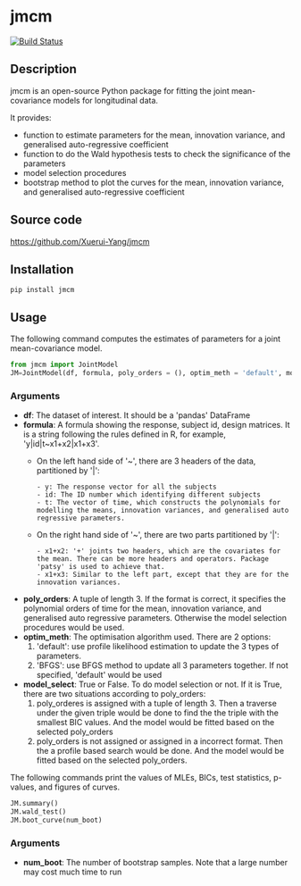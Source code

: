 # jmcm
[![Build Status](https://www.travis-ci.org/Xuerui-Yang/jmcm.svg?branch=master
)](https://www.travis-ci.org/Xuerui-Yang/jmcm)

## Description
jmcm is an open-source Python package for fitting the joint mean-covariance models for longitudinal data. 

It provides:
* function to estimate parameters for the mean, innovation variance, and generalised auto-regressive coefficient
* function to do the Wald hypothesis tests to check the significance of the parameters
* model selection procedures
* bootstrap method to plot the curves for the mean, innovation variance, and generalised auto-regressive coefficient

## Source code
https://github.com/Xuerui-Yang/jmcm

## Installation
```
pip install jmcm
```

## Usage
The following command computes the estimates of parameters for a joint mean-covariance model.
```python
from jmcm import JointModel
JM=JointModel(df, formula, poly_orders = (), optim_meth = 'default', model_select = False)
```

### Arguments
- **df**: The dataset of interest. It should be a 'pandas' DataFrame        
- **formula**: A formula showing the response, subject id, design matrices. It is a string following the rules defined in R, for example, 'y|id|t~x1+x2|x1+x3'.
   - On the left hand side of '~', there are 3 headers of the data, partitioned by '|':
   
         - y: The response vector for all the subjects
         - id: The ID number which identifying different subjects
         - t: The vector of time, which constructs the polynomials for modelling the means, innovation variances, and generalised auto regressive parameters.
    - On the right hand side of '~', there are two parts partitioned by '|':
    
          - x1+x2: '+' joints two headers, which are the covariates for the mean. There can be more headers and operators. Package 'patsy' is used to achieve that.
          - x1+x3: Similar to the left part, except that they are for the innovation variances.
- **poly_orders**: A tuple of length 3. If the format is correct, it specifies the polynomial orders of time for the mean, innovation variance, and generalised auto regressive parameters. Otherwise the model selection procedures would be used.
- **optim_meth**: The optimisation algorithm used. There are 2 options:
   1. 'default': use profile likelihood estimation to update the 3 types of parameters.
   2. 'BFGS': use BFGS method to update all 3 parameters together. 
If not specified, 'default' would be used
- **model_select**: True or False. To do model selection or not. If it is True, there are two situations according to poly_orders:
   1. poly_orderes is assigned with a tuple of length 3. Then a traverse under the given triple would be done to find the the triple with the smallest BIC values. And the model would be fitted based on the selected poly_orders
   2. poly_orders is not assigned or assigned in a incorrect format. Then the a profile based search would be done. And the model would be fitted based on the selected poly_orders.

The following commands print the values of MLEs, BICs, test statistics, p-values, and figures of curves. 
```python
JM.summary()
JM.wald_test()
JM.boot_curve(num_boot)
```

### Arguments
- **num_boot**: The number of bootstrap samples. Note that a large number may cost much time to run
